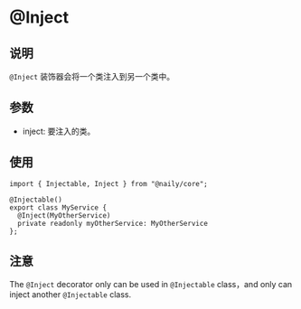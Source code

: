 # @Inject <Badge type="tip" text="Property Decorator" />

## 说明

`@Inject` 装饰器会将一个类注入到另一个类中。

## 参数

- inject: <Badge type="tip" text="Type<T>" /> <Badge type="warning" text="必填" /> 要注入的类。

## 使用

```typescript{5}
import { Injectable, Inject } from "@naily/core";

@Injectable()
export class MyService {
  @Inject(MyOtherService)
  private readonly myOtherService: MyOtherService
};
```

## 注意

The `@Inject` decorator only can be used in `@Injectable` class，and only can inject another `@Injectable` class.
